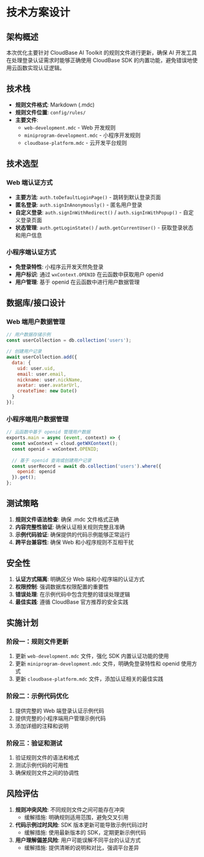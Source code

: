 # 技术方案设计

## 架构概述

本次优化主要针对 CloudBase AI Toolkit 的规则文件进行更新，确保 AI 开发工具在处理登录认证需求时能够正确使用 CloudBase SDK 的内置功能，避免错误地使用云函数实现认证逻辑。

## 技术栈

- **规则文件格式**: Markdown (.mdc)
- **规则文件位置**: `config/rules/`
- **主要文件**: 
  - `web-development.mdc` - Web 开发规则
  - `miniprogram-development.mdc` - 小程序开发规则
  - `cloudbase-platform.mdc` - 云开发平台规则

## 技术选型

### Web 端认证方式
- **主要方法**: `auth.toDefaultLoginPage()` - 跳转到默认登录页面
- **匿名登录**: `auth.signInAnonymously()` - 匿名用户登录
- **自定义登录**: `auth.signInWithRedirect()` / `auth.signInWithPopup()` - 自定义登录页面
- **状态管理**: `auth.getLoginState()` / `auth.getCurrentUser()` - 获取登录状态和用户信息

### 小程序端认证方式
- **免登录特性**: 小程序云开发天然免登录
- **用户标识**: 通过 `wxContext.OPENID` 在云函数中获取用户 openid
- **用户管理**: 基于 openid 在云函数中进行用户数据管理

## 数据库/接口设计

### Web 端用户数据管理
```javascript
// 用户数据存储示例
const userCollection = db.collection('users');

// 创建用户记录
await userCollection.add({
  data: {
    uid: user.uid,
    email: user.email,
    nickname: user.nickName,
    avatar: user.avatarUrl,
    createTime: new Date()
  }
});
```

### 小程序端用户数据管理
```javascript
// 云函数中基于 openid 管理用户数据
exports.main = async (event, context) => {
  const wxContext = cloud.getWXContext();
  const openid = wxContext.OPENID;
  
  // 基于 openid 查询或创建用户记录
  const userRecord = await db.collection('users').where({
    openid: openid
  }).get();
};
```

## 测试策略

1. **规则文件语法检查**: 确保 .mdc 文件格式正确
2. **内容完整性验证**: 确保认证相关规则完整且准确
3. **示例代码验证**: 确保提供的代码示例能够正常运行
4. **跨平台兼容性**: 确保 Web 和小程序规则不互相干扰

## 安全性

1. **认证方式隔离**: 明确区分 Web 端和小程序端的认证方式
2. **权限控制**: 强调数据库权限配置的重要性
3. **错误处理**: 在示例代码中包含完整的错误处理逻辑
4. **最佳实践**: 遵循 CloudBase 官方推荐的安全实践

## 实施计划

### 阶段一：规则文件更新
1. 更新 `web-development.mdc` 文件，强化 SDK 内置认证功能的使用
2. 更新 `miniprogram-development.mdc` 文件，明确免登录特性和 openid 使用方式
3. 更新 `cloudbase-platform.mdc` 文件，添加认证相关的最佳实践

### 阶段二：示例代码优化
1. 提供完整的 Web 端登录认证示例代码
2. 提供完整的小程序端用户管理示例代码
3. 添加详细的注释和说明

### 阶段三：验证和测试
1. 验证规则文件的语法和格式
2. 测试示例代码的可用性
3. 确保规则文件之间的协调性

## 风险评估

1. **规则冲突风险**: 不同规则文件之间可能存在冲突
   - 缓解措施: 明确规则适用范围，避免交叉引用
2. **代码示例过时风险**: SDK 版本更新可能导致示例代码过时
   - 缓解措施: 使用最新版本的 SDK，定期更新示例代码
3. **用户理解偏差风险**: 用户可能误解不同平台的认证方式
   - 缓解措施: 提供清晰的说明和对比，强调平台差异 